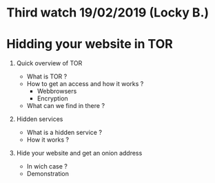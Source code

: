 # Third watch 19/02/2019 (Locky B.)
# Hidding your website in TOR

1. Quick overview of TOR
    - What is TOR ?
    - How to get an access and how it works ?
        - Webbrowsers
        - Encryption
    - What can we find in there ?
     


2. Hidden services
    - What is a hidden service ?
    - How it works ?


3. Hide your website and get an onion address
    - In wich case ?
    - Demonstration


